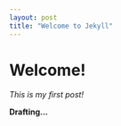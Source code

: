 ```yaml
---
layout: post
title: "Welcome to Jekyll"
---
```


# Welcome!

*This is my first post!*
 
**Drafting...**

